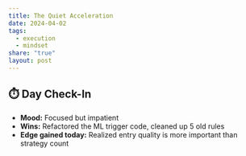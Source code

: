```yaml
---
title: The Quiet Acceleration
date: 2024-04-02
tags:
  - execution
  - mindset
share: "true"
layout: post
---
```

## ⏱️ Day Check-In

- **Mood:** Focused but impatient
- **Wins:** Refactored the ML trigger code, cleaned up 5 old rules
- **Edge gained today:** Realized entry quality is more important than strategy count